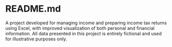# README.md
A project developed for managing income and preparing income tax returns using Excel, with improved visualization of both personal and financial information.
All data presented in this project is entirely fictional and used for illustrative purposes only.
